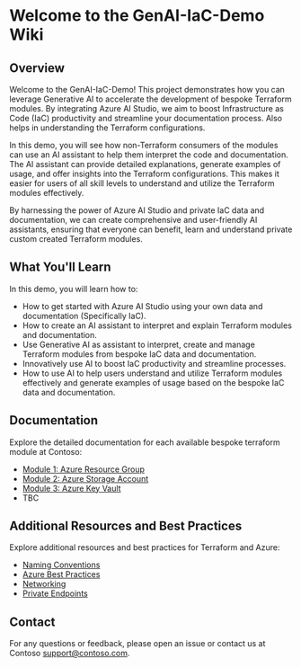 # Welcome to the GenAI-IaC-Demo Wiki

## Overview
Welcome to the GenAI-IaC-Demo! This project demonstrates how you can leverage Generative AI to accelerate the development of bespoke Terraform modules. By integrating Azure AI Studio, we aim to boost Infrastructure as Code (IaC) productivity and streamline your documentation process. Also helps in understanding the Terraform configurations.

In this demo, you will see how non-Terraform consumers of the modules can use an AI assistant to help them interpret the code and documentation. The AI assistant can provide detailed explanations, generate examples of usage, and offer insights into the Terraform configurations. This makes it easier for users of all skill levels to understand and utilize the Terraform modules effectively.

By harnessing the power of Azure AI Studio and private IaC data and documentation, we can create comprehensive and user-friendly AI assistants, ensuring that everyone can benefit, learn and understand private custom created Terraform modules.

## What You'll Learn
In this demo, you will learn how to:
- How to get started with Azure AI Studio using your own data and documentation (Specifically IaC).
- How to create an AI assistant to interpret and explain Terraform modules and documentation.
- Use Generative AI as assistant to interpret, create and manage Terraform modules from bespoke IaC data and documentation.
- Innovatively use AI to boost IaC productivity and streamline processes.
- How to use AI to help users understand and utilize Terraform modules effectively and generate examples of usage based on the bespoke IaC data and documentation.

## Documentation
Explore the detailed documentation for each available bespoke terraform module at Contoso:

- [Module 1: Azure Resource Group](./docs/modules/azurerm-rg.md)
- [Module 2: Azure Storage Account](./docs/modules/azurerm-sa.md)
- [Module 3: Azure Key Vault](./docs/modules/azurerm-kv.md)
-  TBC

## Additional Resources and Best Practices
Explore additional resources and best practices for Terraform and Azure:

- [Naming Conventions](./docs/guidelines/naming-conventions.md)
- [Azure Best Practices](./docs/guidelines/azure-best-practices.md)
- [Networking](./docs/guidelines/networking.md)
- [Private Endpoints](./docs/guidelines/private-endpoints.md)

## Contact
For any questions or feedback, please open an issue or contact us at Contoso [support@contoso.com](mailto:support@contoso.com).